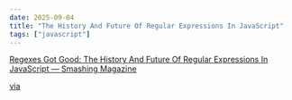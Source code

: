 ```yaml
---
date: 2025-09-04
title: "The History And Future Of Regular Expressions In JavaScript"
tags: ["javascript"]
---
```


[Regexes Got Good: The History And Future Of Regular Expressions In JavaScript — Smashing Magazine](https://www.smashingmagazine.com/2024/08/history-future-regular-expressions-javascript/)
 
[via](https://www.stefanjudis.com/blog/web-weekly-167/)
